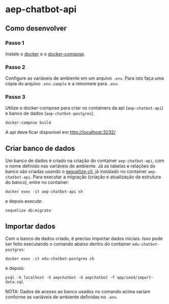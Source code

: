 # aep-chatbot-api

## Como desenvolver

### Passo 1

Instale o [docker](https://docs.docker.com/install/) e o [docker-compose](https://docs.docker.com/compose/install/).

### Passo 2

Configure as variáveis de ambiente em um arquivo `.env`. Para isto faça uma cópia do arquivo `.env.sample` e a reinomeie para `.env`.
 
### Passo 3

Utilize o docker-compose para criar os containers da api (`aep-chatbot-api`) e banco de dados (`aep-chatbot-postgres`).

```
docker-compose build
```

A api deve ficar disponível em [http://localhost:3232/](http://localhost:3232/)

## Criar banco de dados

Um banco de dados é criado na criação do container `aep-chatbot-api`, com o nome definido nas variáveis de ambiente. Já as tabelas e relações do banco são criadas usando o [sequelize-cli](https://sequelize.org/master/manual/migrations.html), já instalado no container `aep-chatbot-api`. Para executar a migração (criação e atualização da estrutura do banco), entre no container:

```
docker exec -it aep-chatbot-api sh
```

e depois execute:

```
sequelize db:migrate
```

## Importar dados

Com o banco de dados criado, é preciso importar dados iniciais. Isso pode ser feito executando o comando abaixo dentro do container `edu-chatbot-postgres`:

```
docker exec -it edu-chatbot-postgres sh
```

e depois:

```
psql -h localhost -U aepchatbot -d aepchatbot -f app/seed/import-data.sql
```

NOTA: Dados de acesso ao banco usados no comando acima variam conforme as variáveis de ambiente definidas no `.env`.